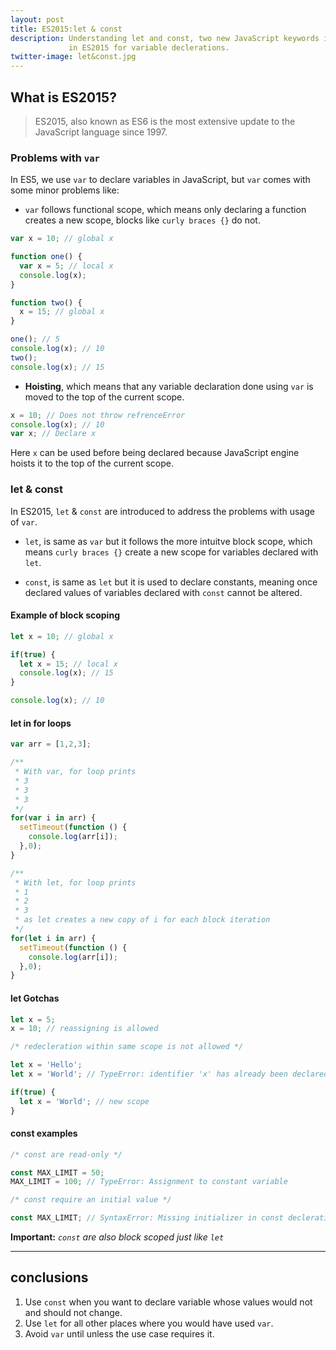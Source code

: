 ```yaml
---
layout: post
title: ES2015:let & const
description: Understanding let and const, two new JavaScript keywords introduced
             in ES2015 for variable declerations.
twitter-image: let&const.jpg
---
```


## What is ES2015?
> ES2015, also known as ES6 is the most extensive update to the JavaScript language since 1997.

### Problems with `var`

In ES5, we use `var` to declare variables in JavaScript, but `var` comes with some minor problems like:

* `var` follows functional scope, which means only declaring a function creates a new scope, blocks like `curly braces {}` do not.

```javascript
var x = 10; // global x

function one() {
  var x = 5; // local x
  console.log(x);
}

function two() {
  x = 15; // global x
}

one(); // 5
console.log(x); // 10
two();
console.log(x); // 15
```

* **Hoisting**, which means that any variable declaration done using `var` is moved to the top of the current scope.

```javascript
x = 10; // Does not throw refrenceError
console.log(x); // 10
var x; // Declare x
```

Here `x` can be used before being declared because JavaScript engine hoists it to the top of the current scope.

### let & const

In ES2015, `let` & `const` are introduced to address the problems with usage of `var`.

* `let`, is same as `var` but it follows the more intuitve block scope, which means `curly braces {}` create a new scope for variables declared with `let`.

* `const`, is same as `let` but it is used to declare constants, meaning once declared values of variables declared with `const` cannot be altered.

#### Example of block scoping

```javascript
let x = 10; // global x

if(true) {
  let x = 15; // local x
  console.log(x); // 15
}

console.log(x); // 10
```

#### let in for loops

```javascript
var arr = [1,2,3];

/**
 * With var, for loop prints
 * 3
 * 3
 * 3
 */
for(var i in arr) {
  setTimeout(function () {
    console.log(arr[i]);
  },0);
}

/**
 * With let, for loop prints
 * 1
 * 2
 * 3
 * as let creates a new copy of i for each block iteration
 */
for(let i in arr) {
  setTimeout(function () {
    console.log(arr[i]);
  },0);
}
```

#### let Gotchas

```javascript
let x = 5;
x = 10; // reassigning is allowed
```
```javascript
/* redecleration within same scope is not allowed */

let x = 'Hello';
let x = 'World'; // TypeError: identifier 'x' has already been declared

if(true) {
  let x = 'World'; // new scope
}
```

#### const examples

```javascript
/* const are read-only */

const MAX_LIMIT = 50;
MAX_LIMIT = 100; // TypeError: Assignment to constant variable
```

```javascript
/* const require an initial value */

const MAX_LIMIT; // SyntaxError: Missing initializer in const decleration
```

**Important:** *`const` are also block scoped just like `let`*

----
## conclusions

1. Use `const` when you want to declare variable whose values would not and should not change.
2. Use `let` for all other places where you would have used `var`.
3. Avoid `var` until unless the use case requires it.
